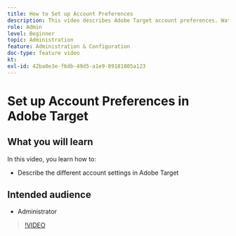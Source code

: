 ```yaml
---
title: How to Set up Account Preferences
description: This video describes Adobe Target account preferences. Watch this video for examples of how different settings impact Adobe Target.
role: Admin
level: Beginner
topic: Administration
feature: Administration & Configuration
doc-type: feature video
kt:
exl-id: 42ba0e3e-f6db-49d5-a1e9-89181805a123
---
```

# Set up Account Preferences in Adobe Target

## What you will learn

In this video, you learn how to:

* Describe the different account settings in Adobe Target

## Intended audience

* Administrator

>[!VIDEO](https://video.tv.adobe.com/v/17379/?quality=12)
